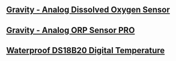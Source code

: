## [Gravity - Analog Dissolved Oxygen Sensor](https://github.com/UTFPR-IoT/Sensores-Agua/tree/main/DFRobot/Gravity%20-%20Analog%20Dissolved%20Oxygen%20Sensor)
## [Gravity - Analog ORP Sensor PRO](https://github.com/UTFPR-IoT/Sensores-Agua/tree/main/DFRobot/Gravity%20-%20Analog%20ORP%20Sensor%20PRO)
## [Waterproof DS18B20 Digital Temperature](https://github.com/UTFPR-IoT/Sensores-Agua/tree/main/DFRobot/Waterproof%20DS18B20%20Digital%20Temperature)

